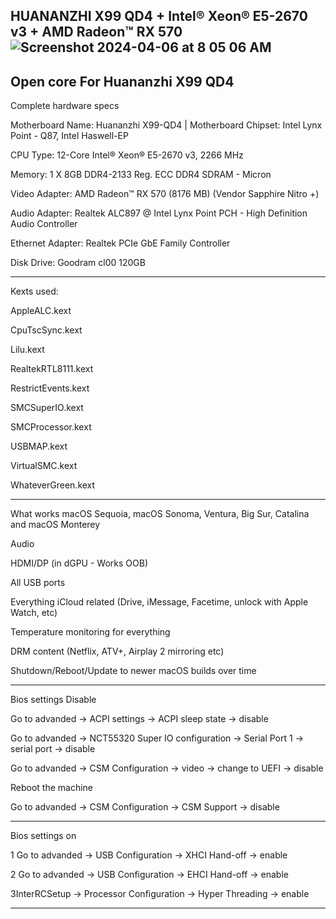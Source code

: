 HUANANZHI X99 QD4 + Intel® Xeon® E5-2670 v3 + AMD Radeon™ RX 570
![Screenshot 2024-04-06 at 8 05 06 AM](https://github.com/VasyaGaming/Huananzhi-X99-QD4-Open-core-Bootloader/assets/143002057/b8a59696-eb2b-4361-8167-37c528ba1928)
-------------------------------------------------
Open core For Huananzhi X99 QD4
-------------------------------------------------
Complete hardware specs

Motherboard Name: Huananzhi X99-QD4 | Motherboard Chipset: Intel Lynx Point - Q87, Intel Haswell-EP

CPU Type: 12-Core Intel® Xeon® E5-2670 v3, 2266 MHz

Memory: 1 X 8GB DDR4-2133 Reg. ECC DDR4 SDRAM - Micron

Video Adapter: AMD Radeon™ RX 570 (8176 MB) (Vendor Sapphire Nitro +)

Audio Adapter: Realtek ALC897 @ Intel Lynx Point PCH - High Definition Audio Controller

Ethernet Adapter: Realtek PCIe GbE Family Controller

Disk Drive: Goodram cl00 120GB

--------------------------------------------------
Kexts used: 

 AppleALC.kext
 
 CpuTscSync.kext
 
 Lilu.kext
 
 RealtekRTL8111.kext
 
 RestrictEvents.kext
 
 SMCSuperIO.kext
 
 SMCProcessor.kext
 
 USBMAP.kext

 VirtualSMC.kext
 
 WhateverGreen.kext
 

---------------------------------------------------
What works
macOS Sequoia, macOS Sonoma, Ventura, Big Sur, Catalina and macOS Monterey

Audio

HDMI/DP (in dGPU - Works OOB)

All USB ports

Everything iCloud related (Drive, iMessage, Facetime, unlock with Apple Watch, etc)

Temperature monitoring for everything

DRM content (Netflix, ATV+, Airplay 2 mirroring etc)

Shutdown/Reboot/Update to newer macOS builds over time

----------------------------------------------------
Bios settings Disable

Go to advanded -> ACPI settings -> ACPI sleep state -> disable

Go to advanded -> NCT55320 Super IO configuration -> Serial Port 1 -> serial port -> disable

Go to advanded -> CSM Configuration -> video -> change to UEFI -> disable

Reboot the machine

Go to advanded -> CSM Configuration -> CSM Support -> disable

------------------------------------------------------
Bios settings on 

1 Go to advanded -> USB Configuration -> XHCI Hand-off -> enable

2 Go to advanded -> USB Configuration -> EHCI Hand-off -> enable

3InterRCSetup -> Processor Configuration -> Hyper Threading -> enable

--------------------------------------------------------
